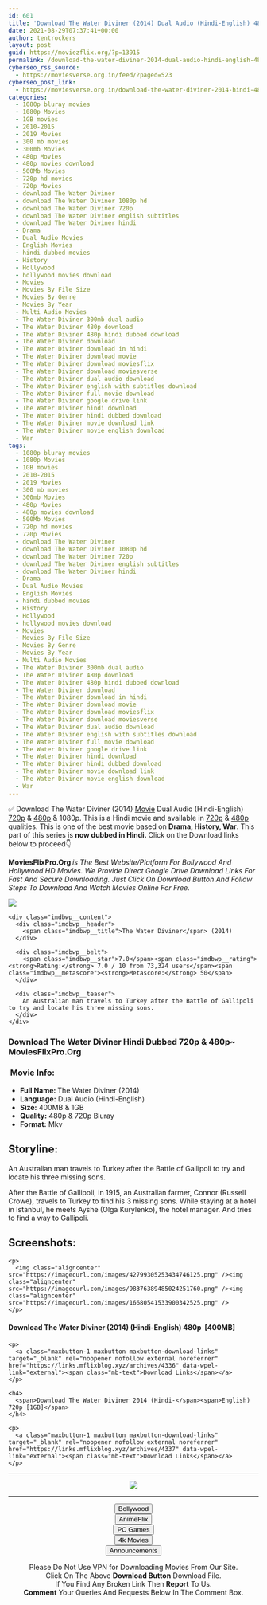 ```yaml
---
id: 601
title: 'Download The Water Diviner (2014) Dual Audio (Hindi-English) 480p [400MB] || 720p [1GB]'
date: 2021-08-29T07:37:41+00:00
author: tentrockers
layout: post
guid: https://moviezflix.org/?p=13915
permalink: /download-the-water-diviner-2014-dual-audio-hindi-english-480p-400mb-720p-1gb/
cyberseo_rss_source:
  - https://moviesverse.org.in/feed/?paged=523
cyberseo_post_link:
  - https://moviesverse.org.in/download-the-water-diviner-2014-hindi-480p-720p/
categories:
  - 1080p bluray movies
  - 1080p Movies
  - 1GB movies
  - 2010-2015
  - 2019 Movies
  - 300 mb movies
  - 300mb Movies
  - 480p Movies
  - 480p movies download
  - 500Mb Movies
  - 720p hd movies
  - 720p Movies
  - download The Water Diviner
  - download The Water Diviner 1080p hd
  - download The Water Diviner 720p
  - download The Water Diviner english subtitles
  - download The Water Diviner hindi
  - Drama
  - Dual Audio Movies
  - English Movies
  - hindi dubbed movies
  - History
  - Hollywood
  - hollywood movies download
  - Movies
  - Movies By File Size
  - Movies By Genre
  - Movies By Year
  - Multi Audio Movies
  - The Water Diviner 300mb dual audio
  - The Water Diviner 480p download
  - The Water Diviner 480p hindi dubbed download
  - The Water Diviner download
  - The Water Diviner download in hindi
  - The Water Diviner download movie
  - The Water Diviner download moviesflix
  - The Water Diviner download moviesverse
  - The Water Diviner dual audio download
  - The Water Diviner english with subtitles download
  - The Water Diviner full movie download
  - The Water Diviner google drive link
  - The Water Diviner hindi download
  - The Water Diviner hindi dubbed download
  - The Water Diviner movie download link
  - The Water Diviner movie english download
  - War
tags:
  - 1080p bluray movies
  - 1080p Movies
  - 1GB movies
  - 2010-2015
  - 2019 Movies
  - 300 mb movies
  - 300mb Movies
  - 480p Movies
  - 480p movies download
  - 500Mb Movies
  - 720p hd movies
  - 720p Movies
  - download The Water Diviner
  - download The Water Diviner 1080p hd
  - download The Water Diviner 720p
  - download The Water Diviner english subtitles
  - download The Water Diviner hindi
  - Drama
  - Dual Audio Movies
  - English Movies
  - hindi dubbed movies
  - History
  - Hollywood
  - hollywood movies download
  - Movies
  - Movies By File Size
  - Movies By Genre
  - Movies By Year
  - Multi Audio Movies
  - The Water Diviner 300mb dual audio
  - The Water Diviner 480p download
  - The Water Diviner 480p hindi dubbed download
  - The Water Diviner download
  - The Water Diviner download in hindi
  - The Water Diviner download movie
  - The Water Diviner download moviesflix
  - The Water Diviner download moviesverse
  - The Water Diviner dual audio download
  - The Water Diviner english with subtitles download
  - The Water Diviner full movie download
  - The Water Diviner google drive link
  - The Water Diviner hindi download
  - The Water Diviner hindi dubbed download
  - The Water Diviner movie download link
  - The Water Diviner movie english download
  - War
---
```

<div class="thecontent clearfix">
  <p>
    ✅ Download The Water Diviner (2014) <a href="https://moviesverse.org.in/category/movies/" data-wpel-link="internal">Movie</a> Dual Audio (Hindi-English) <a href="https://moviesverse.org.in/720p-movies/" data-wpel-link="internal">720p</a>&nbsp;&&nbsp;<a href="https://moviesverse.org.in/480p-movies/" data-wpel-link="internal">480p</a> & 1080p. This is a Hindi movie and available in <a href="https://moviesverse.org.in/720p-movies/" data-wpel-link="internal">720p</a>&nbsp;&&nbsp;<a href="https://moviesverse.org.in/480p-movies/" data-wpel-link="internal">480p</a> qualities. This is one of the best movie based on <strong>Drama, History, War</strong>. This part of this series is <strong>now dubbed in <span>Hindi.&nbsp;</span></strong><span>Click on the Download links below to proceed👇</span>
  </p>
  
  <p>
    <strong><span>MoviesFlixPro.Org&nbsp;</span></strong><em>is The Best Website/Platform For Bollywood And Hollywood HD Movies. We Provide Direct Google Drive Download Links For Fast And Secure Downloading. Just Click On Download Button And Follow Steps To&nbsp;Download And Watch Movies Online For Free.</em>
  </p>
  
  <div class="imdbwp imdbwp--movie dark">
    <div class="imdbwp__thumb">
      <a class="imdbwp__link" target="_blank" title="The Water Diviner" href="https://www.imdb.com/title/tt3007512/" rel="nofollow external noopener noreferrer" data-wpel-link="external"><img class="imdbwp__img" src="https://m.media-amazon.com/images/M/MV5BMjMzODA4NDYzM15BMl5BanBnXkFtZTgwMTc0Mzc0NDE@._V1_SX300.jpg" /></a>
    </div>
    
    <div class="imdbwp__content">
      <div class="imdbwp__header">
        <span class="imdbwp__title">The Water Diviner</span> (2014)
      </div>
      
      <div class="imdbwp__belt">
        <span class="imdbwp__star">7.0</span><span class="imdbwp__rating"><strong>Rating:</strong> 7.0 / 10 from 73,324 users</span><span class="imdbwp__metascore"><strong>Metascore:</strong> 50</span>
      </div>
      
      <div class="imdbwp__teaser">
        An Australian man travels to Turkey after the Battle of Gallipoli to try and locate his three missing sons.
      </div>
    </div>
  </div>
  
  <h3>
    <span>Download The Water Diviner Hindi Dubbed 720p & 480p~ MoviesFlixPro.Org</span>
  </h3>
  
  <h3>
    <span>&nbsp;Movie Info:&nbsp;</span>
  </h3>
  
  <ul>
    <li>
      <strong>Full Name: </strong>The Water Diviner (2014)
    </li>
    <li>
      <strong>Language:</strong> Dual Audio (Hindi-English)
    </li>
    <li>
      <strong>Size:</strong> 400MB & 1GB
    </li>
    <li>
      <strong>Quality:</strong> 480p & 720p Bluray
    </li>
    <li>
      <strong>Format:</strong>&nbsp;Mkv
    </li>
  </ul>
  
  <h2>
    <span>Storyline:</span>
  </h2>
  
  <p>
    An Australian man travels to Turkey after the Battle of Gallipoli to try and locate his three missing sons.
  </p>
  
  <div>
    After the Battle of Gallipoli, in 1915, an Australian farmer, Connor (Russell Crowe), travels to Turkey to find his 3 missing sons. While staying at a hotel in Istanbul, he meets Ayshe (Olga Kurylenko), the hotel manager. And tries to find a way to Gallipoli.
  </div>
  
  <div class="summary_text">
    <h2>
      <span>Screenshots:</span>
    </h2>
    
    <p>
      <img class="aligncenter" src="https://imagecurl.com/images/42799305253434746125.png" /><img class="aligncenter" src="https://imagecurl.com/images/98376389485024251760.png" /><img class="aligncenter" src="https://imagecurl.com/images/16680541533900342525.png" />
    </p>
  </div>
  
  <div class="inline canwrap">
    <h4>
      <span>Download The Water Diviner (2014) (Hindi-English) </span><span>480p&nbsp; [400MB]</span>
    </h4>
    
    <p>
      <a class="maxbutton-1 maxbutton maxbutton-download-links" target="_blank" rel="noopener nofollow external noreferrer" href="https://links.mflixblog.xyz/archives/4336" data-wpel-link="external"><span class="mb-text">Download Links</span></a>
    </p>
    
    <h4>
      <span>Download The Water Diviner 2014 (Hindi-</span><span>English) 720p [1GB]</span>
    </h4>
    
    <p>
      <a class="maxbutton-1 maxbutton maxbutton-download-links" target="_blank" rel="noopener nofollow external noreferrer" href="https://links.mflixblog.xyz/archives/4337" data-wpel-link="external"><span class="mb-text">Download Links</span></a>
    </p>
  </div>
</div>

<center>
  </p> 
  
  <hr />
  
  <p>
    <a href="http://gdrivepro.xyz/join.php" data-wpel-link="external" target="_blank" rel="nofollow external noopener noreferrer"><img src="https://i.imgur.com/FhMdWdW.png" /></a>
  </p>
  
  <hr />
  
  <p>
    <a href="https://dogemovies.xyz" target="_blank" data-wpel-link="external" rel="nofollow external noopener noreferrer"><button class="button button5">Bollywood</button></a><br /> <a href="https://animeflix.in" target="_blank" data-wpel-link="external" rel="nofollow external noopener noreferrer"><button class="button button5">AnimeFlix</button></a><br /> <a href="https://gamesflix.net/" target="_blank" data-wpel-link="external" rel="nofollow external noopener noreferrer"><button class="button button5">PC Games</button></a><br /> <a href="https://uhdmovies.in" target="_blank" data-wpel-link="external" rel="nofollow external noopener noreferrer"><button class="button button5">4k Movies</button></a><br /> <a href="https://moviesverse.org.in/announcements/" target="_blank" data-wpel-link="internal" rel="noopener"><button class="button button5">Announcements</button></a>
  </p>
  
  <div class="alert alert-danger">
    Please Do Not Use VPN for Downloading Movies From Our Site.
  </div>
  
  <div class="alert alert-success">
    Click On The Above <strong>Download Button</strong> Download File.
  </div>
  
  <div class="alert alert-warning">
    If You Find Any Broken Link Then <strong>Report</strong> To Us.
  </div>
  
  <div class="alert alert-info">
    <strong>Comment</strong> Your Queries And Requests Below In The Comment Box.
  </div>
  
  <p>
    </center>
  </p>